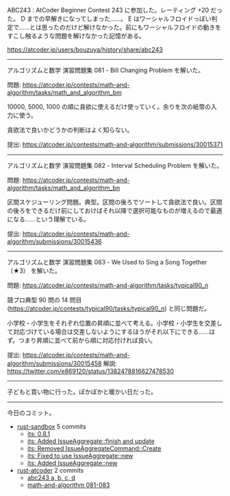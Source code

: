 ABC243 : AtCoder Beginner Contest 243 に参加した。レーティング +20 だった。 D までの早解きになってしまった……。 E はワーシャルフロイドっぽい判定で……とは思ったのだけど解けなかった。前にもワーシャルフロイドの動きをすこし触るような問題を解けなかった記憶がある。

<https://atcoder.jp/users/bouzuya/history/share/abc243>

---

アルゴリズムと数学 演習問題集 081 - Bill Changing Problem を解いた。

問題: <https://atcoder.jp/contests/math-and-algorithm/tasks/math_and_algorithm_bm>

10000, 5000, 1000 の順に貪欲に使えるだけ使っていく。余りを次の紙幣の入力に使う。

貪欲法で良いかどうかの判断はよく知らない。

提出: <https://atcoder.jp/contests/math-and-algorithm/submissions/30015371>

---

アルゴリズムと数学 演習問題集 082 - Interval Scheduling Problem を解いた。

問題: <https://atcoder.jp/contests/math-and-algorithm/tasks/math_and_algorithm_bn>

区間スケジューリング問題。典型。区間の後ろでソートして貪欲法で良い。区間の後ろをできるだけ前にしておけばそれ以降で選択可能なものが増えるので最適になる……という理解でいる。

提出: <https://atcoder.jp/contests/math-and-algorithm/submissions/30015436>

---

アルゴリズムと数学 演習問題集 083 - We Used to Sing a Song Together（★3） を解いた。

問題: <https://atcoder.jp/contests/math-and-algorithm/tasks/typical90_n>

競プロ典型 90 問の 14 問目 (<https://atcoder.jp/contests/typical90/tasks/typical90_n>) と同じ問題だ。

小学校・小学生をそれぞれ位置の昇順に並べて考える。小学校・小学生を交差して対応づけている場合は交差しないようにするほうがそれ以下にできる……はず。つまり昇順に並べて前から順に対応付ければ良い。

提出: <https://atcoder.jp/contests/math-and-algorithm/submissions/30015458>
解説: <https://twitter.com/e869120/status/1382478816627478530>

---

子どもと買い物に行った。ぽかぽかと暖かい日だった。

---

今日のコミット。

- [rust-sandbox](https://github.com/bouzuya/rust-sandbox) 5 commits
  - [its: 0.8.1](https://github.com/bouzuya/rust-sandbox/commit/2eab2b2a756af00d857e8cb7fc99b3108f836b8e)
  - [its: Added IssueAggregate::finish and update](https://github.com/bouzuya/rust-sandbox/commit/e9fef222b5e4a9bc5919c3f0e00afaf787ebfa67)
  - [its: Removed IssueAggregateCommand::Create](https://github.com/bouzuya/rust-sandbox/commit/1b2c7198f4b9aca0543a71d71710e3ddd77b7030)
  - [its: Fixed to use IssueAggregate::new](https://github.com/bouzuya/rust-sandbox/commit/b622fbfc191fcc581e3db9a0ea6aa782a1c70823)
  - [its: Added IssueAggregate::new](https://github.com/bouzuya/rust-sandbox/commit/e458d2b9a80b846bb62e7bc9a377edb748e60a61)
- [rust-atcoder](https://github.com/bouzuya/rust-atcoder) 2 commits
  - [abc243 a, b, c, d](https://github.com/bouzuya/rust-atcoder/commit/2b5802d400eb3641592e882c7776726cc4762af2)
  - [math-and-algorithm 081-083](https://github.com/bouzuya/rust-atcoder/commit/559f87dcd10d20f9cda61e83646e9b9dcb52de11)


